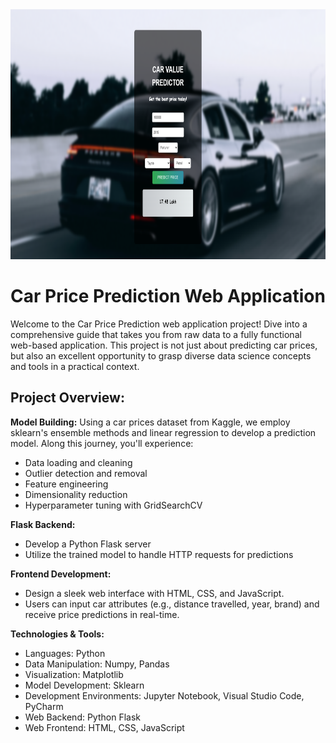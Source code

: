 <div align="center">
  <img src="https://github.com/jarvis-47/Car-Value-Prediction/blob/main/Webpage.png?raw=true" width="700" height="400"/>
</div>

# Car Price Prediction Web Application
Welcome to the Car Price Prediction web application project! Dive into a comprehensive guide that takes you from raw data to a fully functional web-based application. This project is not just about predicting car prices, but also an excellent opportunity to grasp diverse data science concepts and tools in a practical context.

## Project Overview:
**Model Building:** Using a car prices dataset from Kaggle, we employ sklearn's ensemble methods and linear regression to develop a prediction model. Along this journey, you'll experience:
* Data loading and cleaning
* Outlier detection and removal
* Feature engineering
* Dimensionality reduction
* Hyperparameter tuning with GridSearchCV

**Flask Backend:**
* Develop a Python Flask server
* Utilize the trained model to handle HTTP requests for predictions

**Frontend Development:**
* Design a sleek web interface with HTML, CSS, and JavaScript.
* Users can input car attributes (e.g., distance travelled, year, brand) and receive price predictions in real-time.

**Technologies & Tools:**
* Languages: Python
* Data Manipulation: Numpy, Pandas
* Visualization: Matplotlib
* Model Development: Sklearn
* Development Environments: Jupyter Notebook, Visual Studio Code, PyCharm
* Web Backend: Python Flask
* Web Frontend: HTML, CSS, JavaScript
